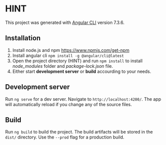 # HINT

This project was generated with [Angular CLI](https://github.com/angular/angular-cli) version 7.3.6.

## Installation

1. Install node.js and npm
https://www.npmjs.com/get-npm
2. Install angular cli
```npm install -g @angular/cli@latest```
3. Open the project directory (HINT) and run ```npm install``` to install *node_modules* folder and *package-lock.json* file.
4. Either start **development server** or **build** accourding to your needs.

## Development server

Run `ng serve` for a dev server. Navigate to `http://localhost:4200/`. The app will automatically reload if you change any of the source files.

## Build

Run `ng build` to build the project. The build artifacts will be stored in the `dist/` directory. Use the `--prod` flag for a production build.
